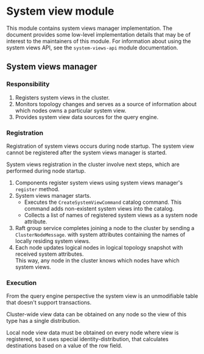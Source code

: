 # System view module

This module contains system views manager implementation.
The document provides some low-level implementation details that may be of interest to the maintainers of this module.
For information about using the system views API, see the `system-views-api` module documentation.

## System views manager

### Responsibility
1. Registers system views in the cluster.
2. Monitors topology changes and serves as a source of information about which nodes owns a particular system view.
3. Provides system view data sources for the query engine.

### Registration

Registration of system views occurs during node startup.
The system view cannot be registered after the system views manager is started.

System views registration in the cluster involve next steps, which are performed during node startup.

1. Components register system views using system views manager's `register` method.
2. System views manager starts.
   * Executes the `CreateSystemViewCommand` catalog command. This command adds non-existent system views into the catalog.
   * Collects a list of names of registered system views as a system node attribute.
3. Raft group service completes joining a node to the cluster by sending a `ClusterNodeMessage`. 
   with system attributes containing the names of locally residing system views.
4. Each node updates logical nodes in logical topology snapshot with received system attributes.  
   This way, any node in the cluster knows which nodes have which system views.

### Execution

From the query engine perspective the system view is an unmodifiable table that doesn't support transactions. 

Cluster-wide view data can be obtained on any node so the view of this type has a single distribution.

Local node view data must be obtained on every node where view is registered, so it uses special identity-distribution, 
that calculates destinations based on a value of the row field.
